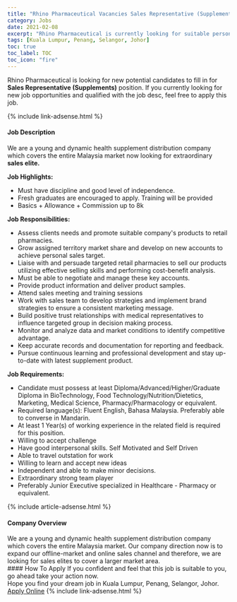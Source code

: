 ```yaml
---
title: "Rhino Pharmaceutical Vacancies Sales Representative (Supplements)" 
category: Jobs 
date: 2021-02-08 
excerpt: "Rhino Pharmaceutical is currently looking for suitable person to fill in the Sales Representative (Supplements) which based in Kuala Lumpur, Penang, Selangor, Johor" 
tags: [Kuala Lumpur, Penang, Selangor, Johor] 
toc: true 
toc_label: TOC 
toc_icon: "fire" 
--- 
```


<p>Rhino Pharmaceutical is looking for new potential candidates to fill in for <b>Sales Representative (Supplements)</b> position. If you currently looking for new job opportunities and qualified with the job desc, feel free to apply this job.
</p>{% include link-adsense.html %} 
<div><div><h4>Job Description</h4></div><div><div><span><div><p>We are a young and dynamic health supplement distribution company which covers the entire Malaysia market now looking for extraordinary <strong>sales elite.</strong></p><p><strong>Job Highlights:</strong></p><ul><li>Must have discipline and good level of independence.</li><li>Fresh graduates are encouraged to apply. Training will be provided</li><li>Basics + Allowance + Commission up to 8k</li></ul><p><strong>Job Responsibilities:</strong></p><ul><li>Assess clients needs and promote suitable company's products to retail pharmacies.</li><li>Grow assigned territory market share and develop on new accounts to achieve personal sales target.</li><li>Liaise with and persuade targeted retail pharmacies to sell our products utilizing effective selling skills and performing cost-benefit analysis.</li><li>Must be able to negotiate and manage these key accounts.</li><li>Provide product information and deliver product samples.</li><li>Attend sales meeting and training sessions</li><li>Work with sales team to develop strategies and implement brand strategies to ensure a consistent marketing message.</li><li>Build positive trust relationships with medical representatives to influence targeted group in decision making process.</li><li>Monitor and analyze data and market conditions to identify competitive advantage.</li><li>Keep accurate records and documentation for reporting and feedback.</li><li>Pursue continuous learning and professional development and stay up-to-date with latest supplement product.</li></ul><p><strong>Job Requirements:</strong></p><ul><li>Candidate must possess at least Diploma/Advanced/Higher/Graduate Diploma in BioTechnology, Food Technology/Nutrition/Dietetics, Marketing, Medical Science, Pharmacy/Pharmacology or equivalent.</li><li>Required language(s): Fluent English, Bahasa Malaysia. Preferably able to converse in Mandarin.</li><li>At least 1&#160;Year(s) of working experience in the related field is required for this position.</li><li>Willing to accept challenge</li><li>Have good interpersonal skills. Self Motivated and Self Driven</li><li>Able to travel outstation for work</li><li>Willing to learn and accept new ideas</li><li>Independent and able to make minor decisions.</li><li>Extraordinary strong team player</li><li>Preferably Junior Executive specialized in Healthcare - Pharmacy or equivalent.</li></ul></div></span></div></div></div> 
{% include article-adsense.html %} 
<div><div><h4>Company Overview</h4></div><div><div><span><div><div>
<div>We are a young and dynamic health supplement distribution company which covers the entire Malaysia market. Our company&#160;direction now is&#160;to expand our offline-market and online sales channel and therefore, we are looking for sales elites to cover a larger market area.</div>
</div></div></span></div></div></div> 
#### How To Apply 
If you confident and feel that this job is suitable to you, go ahead take your action now. <br/> 
Hope you find your dream job in Kuala Lumpur, Penang, Selangor, Johor. <br/> 
<a href="https://www.jobstreet.com.my/en/job/sales-representative-supplements-4476813?jobId=jobstreet-my-job-4476813&" class="btn btn--info" target="_blank" rel="nofollow noopenner">Apply Online</a> 
{% include link-adsense.html %} 